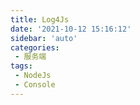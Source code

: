 ```yaml
---
title: Log4Js
date: '2021-10-12 15:16:12'
sidebar: 'auto'
categories:
 - 服务端
tags:
 - NodeJs
 - Console
---
```

